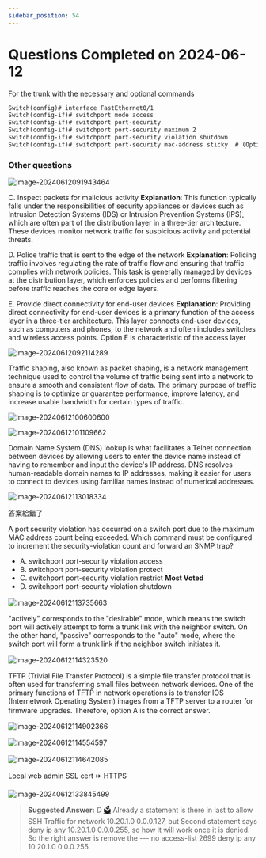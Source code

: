 ```yaml
---
sidebar_position: 54
---
```




# Questions Completed on 2024-06-12

For the trunk with the necessary and optional commands

````txt
Switch(config)# interface FastEthernet0/1
Switch(config-if)# switchport mode access
Switch(config-if)# switchport port-security
Switch(config-if)# switchport port-security maximum 2
Switch(config-if)# switchport port-security violation shutdown
Switch(config-if)# switchport port-security mac-address sticky  # (Optional)
````

### Other questions

![image-20240612091943464](https://han.blob.core.windows.net/typora/image-20240612091943464.png) 

C. Inspect packets for malicious activity
**Explanation**: This function typically falls under the responsibilities of security appliances or devices such as Intrusion Detection Systems (IDS) or Intrusion Prevention Systems (IPS), which are often part of the distribution layer in a three-tier architecture. These devices monitor network traffic for suspicious activity and potential threats.

D. Police traffic that is sent to the edge of the network
**Explanation**: Policing traffic involves regulating the rate of traffic flow and ensuring that traffic complies with network policies. This task is generally managed by devices at the distribution layer, which enforces policies and performs filtering before traffic reaches the core or edge layers.

E. Provide direct connectivity for end-user devices
**Explanation**: Providing direct connectivity for end-user devices is a primary function of the access layer in a three-tier architecture. This layer connects end-user devices, such as computers and phones, to the network and often includes switches and wireless access points. Option E is characteristic of the access layer

![image-20240612092114289](https://han.blob.core.windows.net/typora/image-20240612092114289.png) 

Traffic shaping, also known as packet shaping, is a network management technique used to control the volume of traffic being sent into a network to ensure a smooth and consistent flow of data. The primary purpose of traffic shaping is to optimize or guarantee performance, improve latency, and increase usable bandwidth for certain types of traffic.

![image-20240612100600600](https://han.blob.core.windows.net/typora/image-20240612100600600.png) 

![image-20240612101109662](https://han.blob.core.windows.net/typora/image-20240612101109662.png) 

Domain Name System (DNS) lookup is what facilitates a Telnet connection between devices by allowing users to enter the device name instead of having to remember and input the device's IP address. DNS resolves human-readable domain names to IP addresses, making it easier for users to connect to devices using familiar names instead of numerical addresses.

![image-20240612113018334](https://han.blob.core.windows.net/typora/image-20240612113018334.png) 

答案給錯了

A port security violation has occurred on a switch port due to the maximum MAC address count being exceeded. Which command must be configured to increment the security-violation count and forward an SNMP trap?

- A. switchport port-security violation access
- B. switchport port-security violation protect
- C. switchport port-security violation restrict **Most Voted**
- D. switchport port-security violation shutdown

![image-20240612113735663](https://han.blob.core.windows.net/typora/image-20240612113735663.png)　

"actively" corresponds to the "desirable" mode, which means the switch port will actively attempt to form a trunk link with the neighbor switch. On the other hand, "passive" corresponds to the "auto" mode, where the switch port will form a trunk link if the neighbor switch initiates it.

![image-20240612114323520](https://han.blob.core.windows.net/typora/image-20240612114323520.png)　

TFTP (Trivial File Transfer Protocol) is a simple file transfer protocol that is often used for transferring small files between network devices. One of the primary functions of TFTP in network operations is to transfer IOS (Internetwork Operating System) images from a TFTP server to a router for firmware upgrades. Therefore, option A is the correct answer.　

![image-20240612114902366](https://han.blob.core.windows.net/typora/image-20240612114902366.png) 

![image-20240612114554597](https://han.blob.core.windows.net/typora/image-20240612114554597.png)　

![image-20240612114642085](https://han.blob.core.windows.net/typora/image-20240612114642085.png)　

Local web admin SSL cert ⏩ HTTPS

![image-20240612133845499](https://han.blob.core.windows.net/typora/image-20240612133845499.png) 

> **Suggested Answer:** *D* [🗳️](https://www.examtopics.com/discussions/cisco/view/55964-exam-200-301-topic-1-question-641-discussion/#)
> Already a statement is there in last to allow SSH Traffic for network 10.20.1.0 0.0.0.127, but Second statement says deny ip any 10.20.1.0 0.0.0.255, so how it will work once it is denied. So the right answer is remove the --- no access-list 2699 deny ip any 10.20.1.0 0.0.0.255.